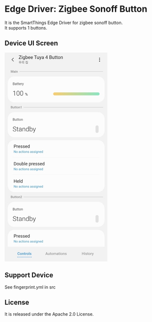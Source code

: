 # Edge Driver: Zigbee Sonoff Button
It is the SmartThings Edge Driver for zigbee sonoff button.  
It supports 1 buttons.  

## Device UI Screen
![ui](./readme_images/app1.jpg)

## Support Device
See fingerprint.yml in src

## License
It is released under the Apache 2.0 License.